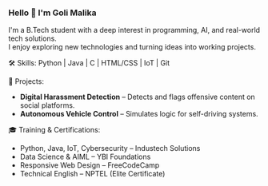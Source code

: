 ### Hello 👋 I'm Goli Malika

I'm a B.Tech student with a deep interest in programming, AI, and real-world tech solutions.  
I enjoy exploring new technologies and turning ideas into working projects.

🛠️ Skills: Python | Java | C | HTML/CSS | IoT | Git

📌 Projects:
- **Digital Harassment Detection** – Detects and flags offensive content on social platforms.
- **Autonomous Vehicle Control** – Simulates logic for self-driving systems.

🎓 Training & Certifications:
- Python, Java, IoT, Cybersecurity – Industech Solutions  
- Data Science & AIML – YBI Foundations  
- Responsive Web Design – FreeCodeCamp  
- Technical English – NPTEL (Elite Certificate)
